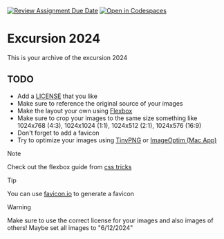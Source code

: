 [![Review Assignment Due Date](https://classroom.github.com/assets/deadline-readme-button-22041afd0340ce965d47ae6ef1cefeee28c7c493a6346c4f15d667ab976d596c.svg)](https://classroom.github.com/a/UyK1_yya)
[![Open in Codespaces](https://classroom.github.com/assets/launch-codespace-2972f46106e565e64193e422d61a12cf1da4916b45550586e14ef0a7c637dd04.svg)](https://classroom.github.com/open-in-codespaces?assignment_repo_id=15314447)
# Excursion 2024

This is your archive of the excursion 2024

## TODO

- Add a [LICENSE](https://choosealicense.com/) that you like
- Make sure to reference the original source of your images
- Make the layout your own using [Flexbox](https://developer.mozilla.org/en-US/docs/Learn/CSS/CSS_layout/Flexbox)
- Make sure to crop your images to the same size something like 1024x768 (4:3), 1024x1024 (1:1), 1024x512 (2:1), 1024x576 (16:9)
- Don't forget to add a favicon
- Try to optimize your images using [TinyPNG](https://tinypng.com/) or [ImageOptim (Mac App)](https://imageoptim.com/mac)


> [!NOTE]
>Check out the flexbox guide from [css tricks](https://css-tricks.com/snippets/css/a-guide-to-flexbox/)

> [!TIP]
> You can use [favicon.io](https://favicon.io/) to generate a favicon

> [!WARNING]
> Make sure to use the correct license for your images and also images of others! Maybe set all images to "6/12/2024"